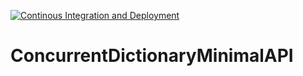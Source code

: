[![Continous Integration and Deployment](https://github.com/rmarks/ConcurrentDictionaryMinimalAPI/actions/workflows/ci-cd.yaml/badge.svg)](https://github.com/rmarks/ConcurrentDictionaryMinimalAPI/actions/workflows/ci-cd.yaml)

# ConcurrentDictionaryMinimalAPI
